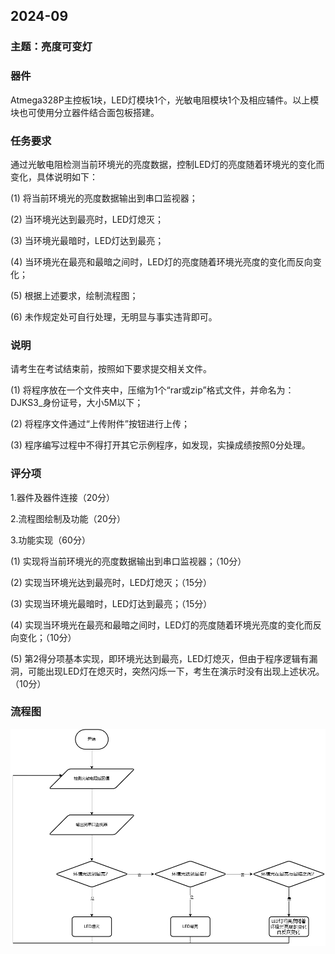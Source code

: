 ## 2024-09

### 主题：亮度可变灯

### 器件

Atmega328P主控板1块，LED灯模块1个，光敏电阻模块1个及相应辅件。以上模块也可使用分立器件结合面包板搭建。

### 任务要求

通过光敏电阻检测当前环境光的亮度数据，控制LED灯的亮度随着环境光的变化而变化，具体说明如下：

(1) 将当前环境光的亮度数据输出到串口监视器；

(2) 当环境光达到最亮时，LED灯熄灭；

(3) 当环境光最暗时，LED灯达到最亮；

(4) 当环境光在最亮和最暗之间时，LED灯的亮度随着环境光亮度的变化而反向变化；

(5) 根据上述要求，绘制流程图；

(6) 未作规定处可自行处理，无明显与事实违背即可。 

### 说明

请考生在考试结束前，按照如下要求提交相关文件。

(1) 将程序放在一个文件夹中，压缩为1个“rar或zip”格式文件，并命名为：DJKS3_身份证号，大小5M以下；

(2) 将程序文件通过“上传附件”按钮进行上传；

(3) 程序编写过程中不得打开其它示例程序，如发现，实操成绩按照0分处理。 

### 评分项

1.器件及器件连接（20分）

2.流程图绘制及功能（20分）

3.功能实现（60分）

(1) 实现将当前环境光的亮度数据输出到串口监视器；（10分）

(2) 实现当环境光达到最亮时，LED灯熄灭；（15分）

(3) 实现当环境光最暗时，LED灯达到最亮；（15分）

(4) 实现当环境光在最亮和最暗之间时，LED灯的亮度随着环境光亮度的变化而反向变化；（10分）

(5) 第2得分项基本实现，即环境光达到最亮，LED灯熄灭，但由于程序逻辑有漏洞，可能出现LED灯在熄灭时，突然闪烁一下，考生在演示时没有出现上述状况。（10分）

### 流程图

![2024-09](./2024-09.png)